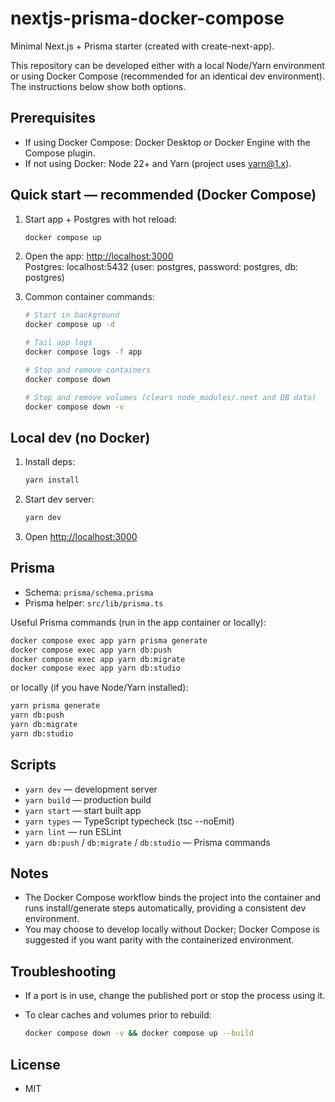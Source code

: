 # nextjs-prisma-docker-compose

Minimal Next.js + Prisma starter (created with create-next-app).

This repository can be developed either with a local Node/Yarn environment or using Docker Compose (recommended for an identical dev environment). The instructions below show both options.

## Prerequisites

- If using Docker Compose: Docker Desktop or Docker Engine with the Compose plugin.
- If not using Docker: Node 22+ and Yarn (project uses yarn@1.x).

## Quick start — recommended (Docker Compose)

1. Start app + Postgres with hot reload:

   ```bash
   docker compose up
   ```

2. Open the app: [http://localhost:3000](http://localhost:3000)  
   Postgres: localhost:5432 (user: postgres, password: postgres, db: postgres)

3. Common container commands:

   ```bash
   # Start in background
   docker compose up -d

   # Tail app logs
   docker compose logs -f app

   # Stop and remove containers
   docker compose down

   # Stop and remove volumes (clears node_modules/.next and DB data)
   docker compose down -v
   ```

## Local dev (no Docker)

1. Install deps:

   ```bash
   yarn install
   ```

2. Start dev server:

   ```bash
   yarn dev
   ```

3. Open [http://localhost:3000](http://localhost:3000)

## Prisma

- Schema: `prisma/schema.prisma`
- Prisma helper: `src/lib/prisma.ts`

Useful Prisma commands (run in the app container or locally):

```bash
docker compose exec app yarn prisma generate
docker compose exec app yarn db:push
docker compose exec app yarn db:migrate
docker compose exec app yarn db:studio
```

or locally (if you have Node/Yarn installed):

```bash
yarn prisma generate
yarn db:push
yarn db:migrate
yarn db:studio
```

## Scripts

- `yarn dev` — development server
- `yarn build` — production build
- `yarn start` — start built app
- `yarn types` — TypeScript typecheck (tsc --noEmit)
- `yarn lint` — run ESLint
- `yarn db:push` / `db:migrate` / `db:studio` — Prisma commands

## Notes

- The Docker Compose workflow binds the project into the container and runs install/generate steps automatically, providing a consistent dev environment.
- You may choose to develop locally without Docker; Docker Compose is suggested if you want parity with the containerized environment.

## Troubleshooting

- If a port is in use, change the published port or stop the process using it.
- To clear caches and volumes prior to rebuild:

  ```bash
  docker compose down -v && docker compose up --build
  ```

## License

- MIT
